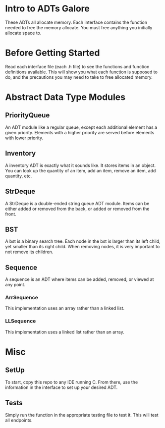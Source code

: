 # Intro to ADTs Galore
These ADTs all allocate memory. Each interface contains the function needed to free the memory allocate. You must free anything you initially allocate space to.

# Before Getting Started
Read each interface file (each .h file) to see the functions and function definitions available. This will show you what each function is supposed to do, and the precautions you may need to take to free allocated memory.

# Abstract Data Type Modules
## PriorityQueue
An ADT module like a regular queue, except each additional element has a given priority. Elements with a higher priority are served before elements with lower priority.

## Inventory
A inventory ADT is exactly what it sounds like. It stores items in an object. You can look up the quantity of an item, add an item, remove an item, add quantity, etc.

## StrDeque
A StrDeque is a double-ended string queue ADT module. Items can be either added or removed from the back, or added or removed from the front.

## BST
A bst is a binary search tree. Each node in the bst is larger than its left child, yet smaller than its right child. When removing nodes, it is very important to not remove its children.

## Sequence
A sequence is an ADT where items can be added, removed, or viewed at any point.

### ArrSequence
This implementation uses an array rather than a linked list.

### LLSequence
This implementation uses a linked list rather than an array.

# Misc
## SetUp
To start, copy this repo to any IDE running C. From there, use the information in the interface to set up your desired ADT.

## Tests
Simply run the function in the appropriate testing file to test it. This will test all endpoints.
